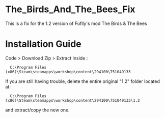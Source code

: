 # The_Birds_And_The_Bees_Fix
This is a fix for the 1.2 version of Fuflly's mod The Birds &amp; The Bees

# Installation Guide
  Code > Download Zip > Extract Inside :
  ```
    C:\Program Files (x86)\Steam\steamapps\workshop\content\294100\751049133
  ```
  
  If you are still having trouble, delete the entire original "1.2" folder located at:
  ```
    C:\Program Files (x86)\Steam\steamapps\workshop\content\294100\751049133\1.2
  ```
  and extract/copy the new one.
